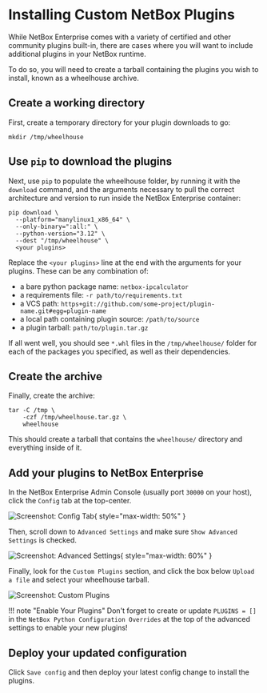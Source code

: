 # Installing Custom NetBox Plugins

While NetBox Enterprise comes with a variety of certified and other community plugins built-in, there are cases where you will want to include additional plugins in your NetBox runtime.

To do so, you will need to create a tarball containing the plugins you wish to install, known as a wheelhouse archive.

## Create a working directory

First, create a temporary directory for your plugin downloads to go:

```{.bash}
mkdir /tmp/wheelhouse
```

## Use `pip` to download the plugins

Next, use `pip` to populate the wheelhouse folder, by running it with the `download` command, and the arguments necessary to pull the correct architecture and version to run inside the NetBox Enterprise container:

```{.bash}
pip download \
  --platform="manylinux1_x86_64" \
  --only-binary=":all:" \
  --python-version="3.12" \
  --dest "/tmp/wheelhouse" \
  <your plugins>
```

Replace the `<your plugins>` line at the end with the arguments for your plugins.
These can be any combination of:

* a bare python package name: `netbox-ipcalculator`
* a requirements file: `-r path/to/requirements.txt`
* a VCS path: `https+git://github.com/some-project/plugin-name.git#egg=plugin-name`
* a local path containing plugin source: `/path/to/source`
* a plugin tarball: `path/to/plugin.tar.gz`

If all went well, you should see `*.whl` files in the `/tmp/wheelhouse/` folder for each of the packages you specified, as well as their dependencies.

## Create the archive

Finally, create the archive:

```{.bash}
tar -C /tmp \
    -czf /tmp/wheelhouse.tar.gz \
    wheelhouse
```

This should create a tarball that contains the `wheelhouse/` directory and everything inside of it.

## Add your plugins to NetBox Enterprise

In the NetBox Enterprise Admin Console (usually port `30000` on your host), click the `Config` tab at the top-center.

![Screenshot: Config Tab](../images/netbox-enterprise/custom-plugins/ent-config-tab.png)\{ style="max-width: 50%" \}

Then, scroll down to `Advanced Settings` and make sure `Show Advanced Settings` is checked.

![Screenshot: Advanced Settings](../images/netbox-enterprise/custom-plugins/ent-show-advanced-settings.png)\{ style="max-width: 60%" \}

Finally, look for the `Custom Plugins` section, and click the box below `Upload a file` and select your wheelhouse tarball.

![Screenshot: Custom Plugins](../images/netbox-enterprise/custom-plugins/ent-custom-plugins.png)

!!! note "Enable Your Plugins"
    Don't forget to create or update `PLUGINS = []` in the `NetBox Python Configuration Overrides` at the top of the advanced settings to enable your new plugins!

## Deploy your updated configuration

Click `Save config` and then deploy your latest config change to install the plugins.